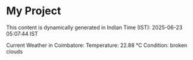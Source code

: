 # My Project

This content is dynamically generated in Indian Time (IST): 2025-06-23 05:07:44 IST


Current Weather in Coimbatore:
Temperature: 22.88 °C
Condition: broken clouds
